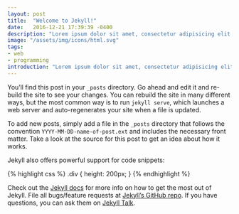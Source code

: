 ```yaml
---
layout: post
title:  "Welcome to Jekyll!"
date:   2016-12-21 17:39:39 -0400
description: "Lorem ipsum dolor sit amet, consectetur adipisicing elit. Quisquam sit esse repudiandae, praesentium obcaecati, soluta animi placeat omnis veniam fuga. Nostrum facilis repellat blanditiis delectus deserunt laboriosam ut assumenda distinctio."
image: "/assets/img/icons/html.svg"
tags:
- web
- programming
introduction: "Lorem ipsum dolor sit amet, consectetur adipisicing elit. Iste mollitia nam, tempora nulla officia accusamus aperiam illum, est odio aspernatur."
---
```

You’ll find this post in your `_posts` directory. Go ahead and edit it and re-build the site to see your changes. You can rebuild the site in many different ways, but the most common way is to run `jekyll serve`, which launches a web server and auto-regenerates your site when a file is updated.

To add new posts, simply add a file in the `_posts` directory that follows the convention `YYYY-MM-DD-name-of-post.ext` and includes the necessary front matter. Take a look at the source for this post to get an idea about how it works.

Jekyll also offers powerful support for code snippets:

{% highlight css %}
.div {
  height: 200px;
}
{% endhighlight %}

Check out the [Jekyll docs][jekyll-docs] for more info on how to get the most out of Jekyll. File all bugs/feature requests at [Jekyll’s GitHub repo][jekyll-gh]. If you have questions, you can ask them on [Jekyll Talk][jekyll-talk].

[jekyll-docs]: http://jekyllrb.com/docs/home
[jekyll-gh]:   https://github.com/jekyll/jekyll
[jekyll-talk]: https://talk.jekyllrb.com/

